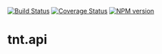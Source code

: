 [![Build Status](https://travis-ci.org/emepyc/tnt.api.svg?branch=master)](https://travis-ci.org/emepyc/tnt.api)
[![Coverage Status](https://coveralls.io/repos/emepyc/tnt.api/badge.png?branch=master)](https://coveralls.io/r/emepyc/tnt.api?branch=master)
[![NPM version](https://badge-me.herokuapp.com/api/npm/tnt.api.png)](http://badges.enytc.com/for/npm/tnt.api)

tnt.api
=======
